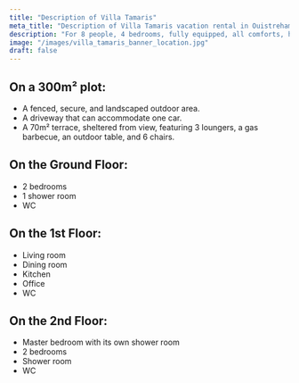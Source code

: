 ```yaml
---
title: "Description of Villa Tamaris"
meta_title: "Description of Villa Tamaris vacation rental in Ouistreham"
description: "For 8 people, 4 bedrooms, fully equipped, all comforts, high-end amenities."
image: "/images/villa_tamaris_banner_location.jpg"
draft: false
---
```


<h2> On a 300m² plot: </h2>

- A fenced, secure, and landscaped outdoor area.
- A driveway that can accommodate one car.
- A 70m² terrace, sheltered from view, featuring 3 loungers, a gas barbecue, an outdoor table, and 6 chairs.

<h2>On the Ground Floor:</h2>

- 2 bedrooms
- 1 shower room
- WC

<!--img src="images/villa_tamaris_ouistreham_map.png" alt="Villa Tamaris by the sea" /-->

<h2>On the 1st Floor:</h2>

- Living room
- Dining room
- Kitchen
- Office
- WC

<h2>On the 2nd Floor:</h2>

- Master bedroom with its own shower room
- 2 bedrooms
- Shower room
- WC
